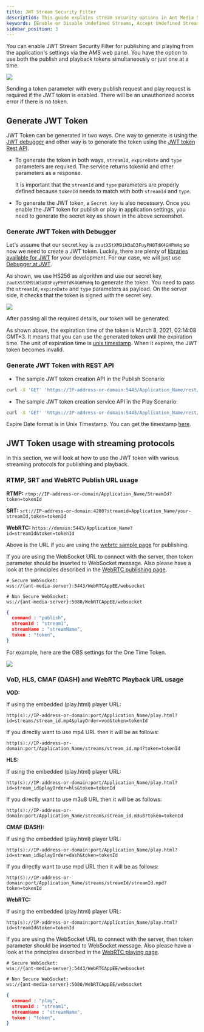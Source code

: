 ```yaml
---
title: JWT Stream Security Filter
description: This guide explains stream security options in Ant Media Server, and how you can Enable Disable, or Accept Undefined Streams.
keywords: [Enable or Disable Undefined Streams, Accept Undefined Streams, One Time Token Control, Stream security, Ant Media Server Documentation, Ant Media Server Tutorials]
sidebar_position: 3
---
```


You can enable JWT Stream Security Filter for publishing and playing from the application's settings via the AMS web panel. You have the option to use both the publish and playback tokens simultaneously or just one at a time.

![](@site/static/img/ant-media-server-jwt-stream-security-filter-dashboard.png)

Sending a token parameter with every publish request and play request is required if the JWT token is enabled. There will be an unauthorized access error if there is no token.

## Generate JWT Token

JWT Token can be generated in two ways. One way to generate is using the [JWT debugger](https://jwt.io/#debugger-io) and other way is to generate the token using the [JWT token Rest API](https://antmedia.io/rest/#/BroadcastRestService/getJwtTokenV2).

 - To generate the token in both ways, ```streamId```, ```expireDate```
   and ```type``` parameters are required. The service returns tokenId
and other parameters as a response.
   
   It is important that the ```streamId``` and ```type``` parameters are
   properly defined because ```tokenId``` needs to match with both
   ```streamId``` and ```type```.
   
 - To generate the JWT token, a `Secret key` is also necessary. Once you enable the JWT token for publish or play in application settings, you need to generate the secret key as shown in the above screenshot.

### Generate JWT Token with Debugger

Let's assume that our secret key is ```zautXStXM9iW3aD3FuyPH0TdK4GHPmHq``` so now we need to create a JWT token. Luckily, there are plenty of [libraries available for JWT](https://jwt.io/#libraries-io) for your development. For our case, we will just use [Debugger at JWT](https://jwt.io/#debugger-io).

As shown, we use HS256 as algorithm and use our secret key, ```zautXStXM9iW3aD3FuyPH0TdK4GHPmHq``` to generate the token. You need to pass the `streamId`, `expireDate` and `type` parameters as payload. On the server side, it checks that the token is signed with the secret key. 

![](@site/static/img/generate-jwt-stream-token-with-expiration.png)  

After passing all the required details, our token will be generated.

As shown above, the expiration time of the token is March 8, 2021, 02:14:08 GMT+3. It means that you can use the generated token until the expiration time. The unit of expiration time is [unix timestamp](https://www.unixtimestamp.com/). When it expires, the JWT token becomes invalid.

### Generate JWT Token with REST API

 - The sample JWT token creation API in the Publish Scenario:

```bash
curl -X 'GET' 'https://IP-address-or-domain:5443/Application_Name/rest/v2/broadcasts/streamId/jwt-token?expireDate=Expire_Date&type=publish' -H 'accept: application/json'
```

 - The sample JWT token creation service API in the Play Scenario:

```bash
curl -X 'GET' 'https://IP-address-or-domain:5443/Application_Name/rest/v2/broadcasts/streamId/jwt-token?expireDate=Expire_Date&type=play' -H 'accept: application/json'
```

Expire Date format is in Unix Timestamp. You can get the timestamp [here](https://www.epochconverter.com/).

## JWT Token usage with streaming protocols

In this section, we will look at how to use the JWT token with various streaming protocols for publishing and playback.

### RTMP, SRT and WebRTC Publish URL usage

**RTMP:**
`rtmp://IP-address-or-domain/Application_Name/StreamId?token=tokenId`

**SRT:** 
`srt://IP-address-or-domain:4200?streamid=Application_Name/your-streamId,token=tokenId`

**WebRTC:**
`https://domain:5443/Application_Name?id=streamId&token=tokenId`

Above is the URL if you are using the [webrtc sample page](https://antmedia.io/docs/guides/publish-live-stream/webrtc/) for publishing.

If you are using the WebSocket URL to connect with the server, then token parameter should be inserted to WebSocket message. Also please have a look at the principles described in the [WebRTC publishing page](https://antmedia.io/docs/guides/publish-live-stream/webrtc/webrtc-websocket-messaging-reference/#publishing-webrtc-stream).

```shell
# Secure WebSocket: 
wss://{ant-media-server}:5443/WebRTCAppEE/websocket

# Non Secure WebSocket: 
ws://{ant-media-server}:5080/WebRTCAppEE/websocket
```

```json
{
  command : "publish",
  streamId : "stream1",
  streamName : "streamName",
  token : "token",
}
```

For example, here are the OBS settings for the One Time Token.

![](@site/static/img/ant-media-server-one-time-token.png)

### VoD, HLS, CMAF (DASH) and WebRTC Playback URL usage

**VOD:**

If using the embedded (play.html) player URL:
```
http(s)://IP-address-or-domain:port/Application_Name/play.html?id=streams/stream_id.mp4&playOrder=vod&token=tokenId
```
If you directly want to use mp4 URL then it will be as follows:
```
http(s)://IP-address-or-domain:port/Application_Name/streams/stream_id.mp4?token=tokenId
```
**HLS:**

If using the embedded (play.html) player URL:
```
http(s)://IP-address-or-domain:port/Application_Name/play.html?id=stream_id&playOrder=hls&token=tokenId
```

If you directly want to use m3u8 URL then it will be as follows:

```
http(s)://IP-address-or-domain:port/Application_Name/streams/stream_id.m3u8?token=tokenId
```

**CMAF (DASH):**

If using the embedded (play.html) player URL:
```
http(s)://IP-address-or-domain:port/Application_Name/play.html?id=stream_id&playOrder=dash&token=tokenId
```

If you directly want to use mpd URL then it will be as follows:

```
http(s)://IP-address-or-domain:port/Application_Name/streams/streamId/streamId.mpd?token=tokenId
```

**WebRTC:**

If using the embedded (play.html) player URL:

`http(s)://IP-address-or-domain:port/Application_Name/play.html?id=streamId&token=tokenId`

If you are using the WebSocket URL to connect with the server, then token parameter should be inserted to WebSocket message. Also please have a look at the principles described in the [WebRTC playing page](https://antmedia.io/docs/guides/publish-live-stream/webrtc/webrtc-websocket-messaging-reference/#playing-webrtc-stream).

```shell
# Secure WebSocket: 
wss://{ant-media-server}:5443/WebRTCAppEE/websocket

# Non Secure WebSocket: 
ws://{ant-media-server}:5080/WebRTCAppEE/websocket
```

```json
{
  command : "play",
  streamId : "stream1",
  streamName : "streamName",
  token : "token",
}
```
